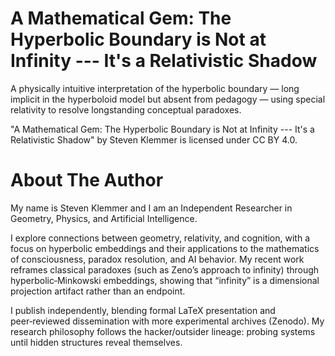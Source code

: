 # A Mathematical Gem: The Hyperbolic Boundary is Not at Infinity --- It's a Relativistic Shadow
A physically intuitive interpretation of the hyperbolic boundary — long implicit in the hyperboloid model but absent from pedagogy — using special relativity to resolve longstanding conceptual paradoxes.

"A Mathematical Gem: The Hyperbolic Boundary is Not at Infinity --- It's a Relativistic Shadow" by Steven Klemmer is licensed under CC BY 4.0.

# About The Author
My name is Steven Klemmer and I am an Independent Researcher in Geometry, Physics, and Artificial Intelligence.

I explore connections between geometry, relativity, and cognition, with a focus on hyperbolic embeddings and their applications to the mathematics of consciousness, paradox resolution, and AI behavior. My recent work reframes classical paradoxes (such as Zeno’s approach to infinity) through hyperbolic‑Minkowski embeddings, showing that “infinity” is a dimensional projection artifact rather than an endpoint.

I publish independently, blending formal LaTeX presentation and peer‑reviewed dissemination with more experimental archives (Zenodo). My research philosophy follows the hacker/outsider lineage: probing systems until hidden structures reveal themselves.



